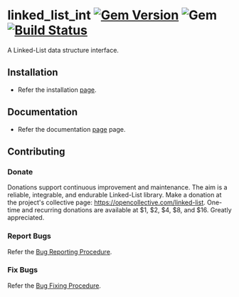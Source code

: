 # linked_list_int [![Gem Version](https://badge.fury.io/rb/linked_list_int.svg)](https://badge.fury.io/rb/linked_list_int) ![Gem](https://img.shields.io/gem/dt/linked_list_int) [![Build Status](https://travis-ci.com/Diligent-Software-LLC/linked_list_int.svg?branch=master)](https://travis-ci.com/Diligent-Software-LLC/linked_list_int)

A Linked-List data structure interface.

## Installation

- Refer the installation 
[page](https://docs.diligentsoftware.org/linked-list/packages).

## Documentation

- Refer the documentation 
[page](https://docs.diligentsoftware.org/linked-list/interface) page.

## Contributing

### Donate

Donations support continuous improvement and maintenance. The aim is a reliable,
integrable, and endurable Linked-List library. Make a donation at the 
project's collective page: https://opencollective.com/linked-list. 
One-time and recurring donations are available at $1, $2, $4, $8, and $16. 
Greatly appreciated.

### Report Bugs

Refer the [Bug Reporting Procedure](https://github.com/Diligent-Software-LLC/linked_list_int/issues/1).

### Fix Bugs

Refer the [Bug Fixing Procedure](https://github.com/Diligent-Software-LLC/linked_list_int/issues/2).
